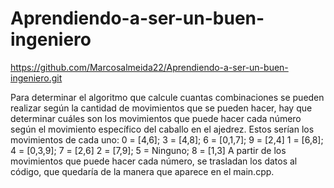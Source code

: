 # Aprendiendo-a-ser-un-buen-ingeniero

https://github.com/Marcosalmeida22/Aprendiendo-a-ser-un-buen-ingeniero.git

Para determinar el algoritmo que calcule cuantas combinaciones se pueden realizar según la cantidad de movimientos que se pueden hacer, hay que determinar cuáles son los movimientos que puede hacer cada número según el movimiento específico del caballo en el ajedrez. 
Estos serían los movimientos de cada uno:
0 = [4,6]; 3 = [4,8];     6 = [0,1,7]; 9 = [2,4]
1 = [6,8]; 4 = [0,3,9];   7 = [2,6]
2 = [7,9]; 5 = Ninguno;   8 = [1,3]
A partir de los movimientos que puede hacer cada número, se trasladan los datos al código, que quedaría de la manera que aparece en el main.cpp.
